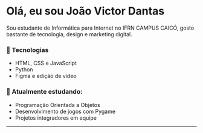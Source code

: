 # Olá, eu sou João Victor Dantas

Sou estudante de Informática para Internet no IFRN CAMPUS CAICÓ, gosto bastante de tecnologia, design e marketing digital.

### 🚀 Tecnologias
- HTML, CSS e JavaScript
- Python
- Figma e edição de vídeo

### 🎯 Atualmente estudando:
- Programação Orientada a Objetos
- Desenvolvimento de jogos com Pygame
- Projetos integradores em equipe

---

